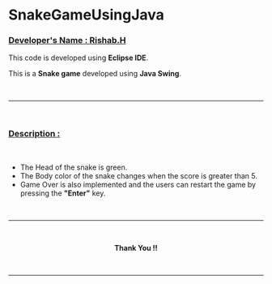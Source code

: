 # SnakeGameUsingJava


<h3> <u> <b>Developer's Name : Rishab.H</b> </u> </h3>
<p>
This code is developed using <b>Eclipse IDE</b>.
<br>

This is a **Snake game** developed using **Java Swing**.
</p>

<br>

---

<br>

<u><h3>**Description :**</h3></u>

<br>

*  The Head of the snake is green.
*  The Body color of the snake changes when the score is greater than 5.
*  Game Over is also implemented and the users can restart the game by pressing the **"Enter"** key.

<br>

---

<br>

<p style = "text-align : center ;"><b> Thank You !!</b></p>

<br>

---